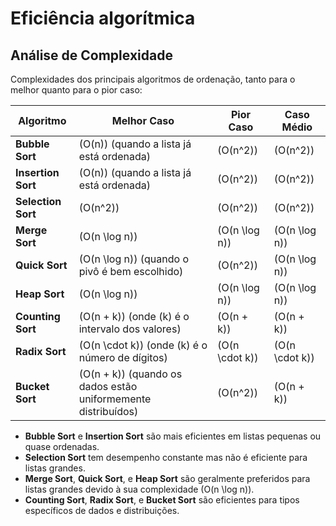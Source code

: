 # Eficiência algorítmica 

## Análise de Complexidade

Complexidades dos principais algoritmos de ordenação, tanto para o melhor quanto para o pior caso:

| Algoritmo          | Melhor Caso          | Pior Caso             | Caso Médio            |
|--------------------|------------------------|------------------------|------------------------|
| **Bubble Sort**    | \(O(n)\) (quando a lista já está ordenada) | \(O(n^2)\) | \(O(n^2)\) |
| **Insertion Sort** | \(O(n)\) (quando a lista já está ordenada) | \(O(n^2)\) | \(O(n^2)\) |
| **Selection Sort** | \(O(n^2)\) | \(O(n^2)\) | \(O(n^2)\) |
| **Merge Sort**     | \(O(n \log n)\) | \(O(n \log n)\) | \(O(n \log n)\) |
| **Quick Sort**     | \(O(n \log n)\) (quando o pivô é bem escolhido) | \(O(n^2)\) | \(O(n \log n)\) |
| **Heap Sort**      | \(O(n \log n)\) | \(O(n \log n)\) | \(O(n \log n)\) |
| **Counting Sort**  | \(O(n + k)\) (onde \(k\) é o intervalo dos valores) | \(O(n + k)\) | \(O(n + k)\) |
| **Radix Sort**     | \(O(n \cdot k)\) (onde \(k\) é o número de dígitos) | \(O(n \cdot k)\) | \(O(n \cdot k)\) |
| **Bucket Sort**    | \(O(n + k)\) (quando os dados estão uniformemente distribuídos) | \(O(n^2)\) | \(O(n + k)\) |

- **Bubble Sort** e **Insertion Sort** são mais eficientes em listas pequenas ou quase ordenadas.
- **Selection Sort** tem desempenho constante mas não é eficiente para listas grandes.
- **Merge Sort**, **Quick Sort**, e **Heap Sort** são geralmente preferidos para listas grandes devido à sua complexidade \(O(n \log n)\).
- **Counting Sort**, **Radix Sort**, e **Bucket Sort** são eficientes para tipos específicos de dados e distribuições.
